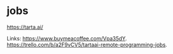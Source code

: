 # jobs
https://tarta.ai/

Links: https://www.buymeacoffee.com/Vpa35dY.
https://trello.com/b/a2F9vCV5/tartaai-remote-programming-jobs.
